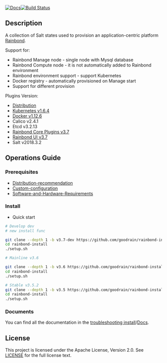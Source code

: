 [![Docs](https://img.shields.io/badge/docs-v3.7-brightgreen.svg)](https://www.rainbond.com/docs/stable/getting-started/pre-install.html)[![Build Status](https://travis-ci.org/goodrain/rainbond-install.svg?branch=dev)](https://travis-ci.org/goodrain/rainbond-install)

## Description

A collection of Salt states used to provision an application-centric platform [Rainbond](https://github.com/goodrain/rainbond).

Support for:

- Rainbond Manage node - single node with Mysql database
- Rainbond Compute node - it is not automatically added to Rainbond environment
- Rainbond environment support - support Kubernetes
- Docker registry - automatically provisioned on Manage start
- Support for different provision

Plugins Version:

- [Distribution](https://github.com/goodrain/rainbond-install/wiki/Select-Distribution)
- [Kubernetes v1.6.4](https://github.com/goodrain/kubernetes)
- [Docker v1.12.6](https://github.com/goodrain/moby)
- Calico v2.4.1
- Etcd v3.2.13
- [Rainbond Core Plugins v3.7](https://github.com/goodrain/rainbond)
- [Rainbond UI v3.7](https://github.com/goodrain/rainbond-ui)
- Salt v2018.3.2

## Operations Guide

### Prerequisites

- [Distribution-recommendation](https://github.com/goodrain/rainbond-install/wiki/Select-Distribution)
- [Custom-configuration](https://github.com/goodrain/rainbond-install/wiki/%E8%87%AA%E5%AE%9A%E4%B9%89%E9%85%8D%E7%BD%AE(Custom-configuration))
- [Software-and-Hardware-Requirements](https://github.com/goodrain/rainbond-install/wiki/Software-and-Hardware-Requirements)

### Install

- Quick start

```Bash
# Develop dev 
# new install func

git clone --depth 1 -b v3.7-dev https://github.com/goodrain/rainbond-install.git
cd rainbond-install
./setup.sh

# Mainline v3.6

git clone --depth 1 -b v3.6 https://github.com/goodrain/rainbond-install.git
cd rainbond-install
./setup.sh

# Stable v3.5.2
git clone --depth 1 -b v3.5 https://github.com/goodrain/rainbond-install.git
cd rainbond-install
./setup.sh
```

### Documents

You can find all the documentation in the [troubleshooting install](https://www.rainbond.com/docs/stable/operation-manual/trouble-shooting/install-issue.html)/[Docs](https://www.rainbond.com/docs/stable/).

## License

This project is licensed under the Apache License, Version 2.0. See [LICENSE](https://github.com/goodrain/rainbond-install/blob/master/LICENSE) for the full license text.

